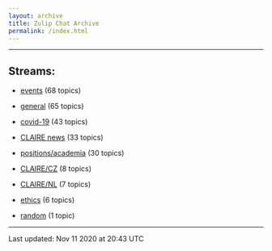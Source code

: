 ```yaml
---
layout: archive
title: Zulip Chat Archive
permalink: /index.html
---
```


---

## Streams:

* [events](stream/201207-events/index.html) (68 topics)

* [general](stream/201199-general/index.html) (65 topics)

* [covid-19](stream/226112-covid-19/index.html) (43 topics)

* [CLAIRE news](stream/201957-CLAIRE-news/index.html) (33 topics)

* [positions/academia](stream/203258-positions/academia/index.html) (30 topics)

* [CLAIRE/CZ](stream/203399-CLAIRE/CZ/index.html) (8 topics)

* [CLAIRE/NL](stream/203255-CLAIRE/NL/index.html) (7 topics)

* [ethics](stream/228366-ethics/index.html) (6 topics)

* [random](stream/202125-random/index.html) (1 topic)

<hr><p>Last updated: Nov 11 2020 at 20:43 UTC</p>